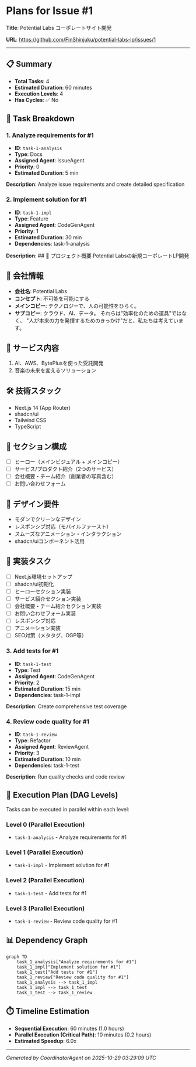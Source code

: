 # Plans for Issue #1

**Title**: Potential Labs コーポレートサイト開発

**URL**: https://github.com/FinShinjuku/potential-labs-lp/issues/1

---

## 📋 Summary

- **Total Tasks**: 4
- **Estimated Duration**: 60 minutes
- **Execution Levels**: 4
- **Has Cycles**: ✅ No

## 📝 Task Breakdown

### 1. Analyze requirements for #1

- **ID**: `task-1-analysis`
- **Type**: Docs
- **Assigned Agent**: IssueAgent
- **Priority**: 0
- **Estimated Duration**: 5 min

**Description**: Analyze issue requirements and create detailed specification

### 2. Implement solution for #1

- **ID**: `task-1-impl`
- **Type**: Feature
- **Assigned Agent**: CodeGenAgent
- **Priority**: 1
- **Estimated Duration**: 30 min
- **Dependencies**: task-1-analysis

**Description**: ## 🎯 プロジェクト概要
Potential Labsの新規コーポレートLP開発

## 🏢 会社情報
- **会社名**: Potential Labs
- **コンセプト**: 不可能を可能にする
- **メインコピー**: テクノロジーで、人の可能性をひらく。
- **サブコピー**: 
  クラウド、AI、データ。
  それらは"効率化のための道具"ではなく、
  "人が本来の力を発揮するためのきっかけ"だと、私たちは考えています。

## 💼 サービス内容
1. AI、AWS、BytePlusを使った受託開発
2. 音楽の未来を変えるソリューション

## 🛠 技術スタック
- Next.js 14 (App Router)
- shadcn/ui
- Tailwind CSS
- TypeScript

## 📑 セクション構成
- [ ] ヒーロー（メインビジュアル + メインコピー）
- [ ] サービス/プロダクト紹介（2つのサービス）
- [ ] 会社概要・チーム紹介（創業者の写真含む）
- [ ] お問い合わせフォーム

## 🎨 デザイン要件
- モダンでクリーンなデザイン
- レスポンシブ対応（モバイルファースト）
- スムーズなアニメーション・インタラクション
- shadcn/uiコンポーネント活用

## 📝 実装タスク
- [ ] Next.js環境セットアップ
- [ ] shadcn/ui初期化
- [ ] ヒーローセクション実装
- [ ] サービス紹介セクション実装
- [ ] 会社概要・チーム紹介セクション実装
- [ ] お問い合わせフォーム実装
- [ ] レスポンシブ対応
- [ ] アニメーション実装
- [ ] SEO対策（メタタグ、OGP等）

### 3. Add tests for #1

- **ID**: `task-1-test`
- **Type**: Test
- **Assigned Agent**: CodeGenAgent
- **Priority**: 2
- **Estimated Duration**: 15 min
- **Dependencies**: task-1-impl

**Description**: Create comprehensive test coverage

### 4. Review code quality for #1

- **ID**: `task-1-review`
- **Type**: Refactor
- **Assigned Agent**: ReviewAgent
- **Priority**: 3
- **Estimated Duration**: 10 min
- **Dependencies**: task-1-test

**Description**: Run quality checks and code review

## 🔄 Execution Plan (DAG Levels)

Tasks can be executed in parallel within each level:

### Level 0 (Parallel Execution)

- `task-1-analysis` - Analyze requirements for #1

### Level 1 (Parallel Execution)

- `task-1-impl` - Implement solution for #1

### Level 2 (Parallel Execution)

- `task-1-test` - Add tests for #1

### Level 3 (Parallel Execution)

- `task-1-review` - Review code quality for #1

## 📊 Dependency Graph

```mermaid
graph TD
    task_1_analysis["Analyze requirements for #1"]
    task_1_impl["Implement solution for #1"]
    task_1_test["Add tests for #1"]
    task_1_review["Review code quality for #1"]
    task_1_analysis --> task_1_impl
    task_1_impl --> task_1_test
    task_1_test --> task_1_review
```

## ⏱️ Timeline Estimation

- **Sequential Execution**: 60 minutes (1.0 hours)
- **Parallel Execution (Critical Path)**: 10 minutes (0.2 hours)
- **Estimated Speedup**: 6.0x

---

*Generated by CoordinatorAgent on 2025-10-29 03:29:09 UTC*
